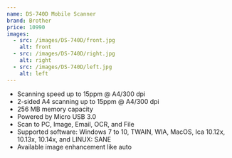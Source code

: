 ```yaml
---
name: DS-740D Mobile Scanner
brand: Brother
price: 10990
images:
  - src: /images/DS-740D/front.jpg
    alt: front
  - src: /images/DS-740D/right.jpg
    alt: right
  - src: /images/DS-740D/left.jpg
    alt: left
---
```


* Scanning speed up to 15ppm @ A4/300 dpi
* 2-sided A4 scanning up to 15ppm @ A4/300 dpi
* 256 MB memory capacity
* Powered by Micro USB 3.0
* Scan to PC, Image, Email, OCR, and File
* Supported software: Windows 7 to 10, TWAIN, WIA, MacOS, Ica 10.12x, 10.13x, 10.14x, and LINUX: SANE
* Available image enhancement like auto

